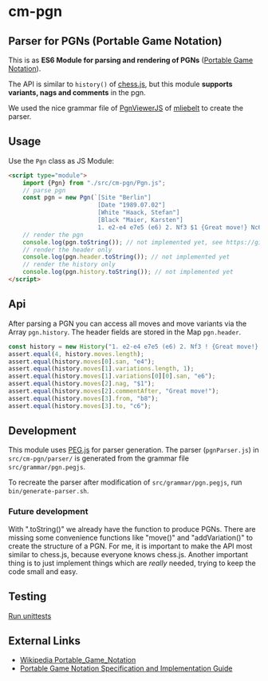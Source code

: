 # cm-pgn

## Parser for PGNs (Portable Game Notation)

This is as **ES6 Module for parsing and rendering of PGNs** ([Portable Game Notation](https://de.wikipedia.org/wiki/Portable_Game_Notation)).

The API is similar to `history()` of [chess.js](https://github.com/jhlywa/chess.js), but this module **supports variants, nags and comments** in the pgn.

We used the nice grammar file of [PgnViewerJS](https://github.com/mliebelt/PgnViewerJS) of [mliebelt](https://github.com/mliebelt) to create the parser.

## Usage

Use the `Pgn` class as JS Module:

```html
<script type="module">
    import {Pgn} from "./src/cm-pgn/Pgn.js";
    // parse pgn
    const pgn = new Pgn(`[Site "Berlin"]
                         [Date "1989.07.02"]
                         [White "Haack, Stefan"]
                         [Black "Maier, Karsten"]
                         1. e2-e4 e7e5 (e6) 2. Nf3 $1 {Great move!} Nc6`);
    // render the pgn
    console.log(pgn.toString()); // not implemented yet, see https://github.com/shaack/cm-pgn/issues/4
    // render the header only
    console.log(pgn.header.toString()); // not implemented yet
    // render the history only
    console.log(pgn.history.toString()); // not implemented yet
</script>
```

## Api

After parsing a PGN you can access all moves and move variants via the Array `pgn.history`.
The header fields are stored in the Map `pgn.header`.

```javascript
const history = new History("1. e2-e4 e7e5 (e6) 2. Nf3 ! {Great move!} Nc6");
assert.equal(4, history.moves.length);
assert.equal(history.moves[0].san, "e4");
assert.equal(history.moves[1].variations.length, 1);
assert.equal(history.moves[1].variations[0][0].san, "e6");
assert.equal(history.moves[2].nag, "$1");
assert.equal(history.moves[2].commentAfter, "Great move!");
assert.equal(history.moves[3].from, "b8");
assert.equal(history.moves[3].to, "c6");
```

## Development

This module uses [PEG.js](https://pegjs.org/) for parser generation. The parser (`pgnParser.js`)
in `src/cm-pgn/parser/` is generated from the grammar file `src/grammar/pgn.pegjs`.

To recreate the parser after modification of `src/grammar/pgn.pegjs`, run `bin/generate-parser.sh`.

### Future development

With ".toString()" we already have the function to produce PGNs. There are missing some convenience functions like "move()" and "addVariation()" to create the structure of a PGN. For me, it is important to make the API most similar to chess.js, because everyone knows chess.js. Another important thing is to just implement things which are _really_ needed, trying to keep the code small and easy.

## Testing

[Run unittests](https://shaack.com/projekte/cm-pgn/test/tests.html)

## External Links

- [Wikipedia Portable_Game_Notation](https://en.wikipedia.org/wiki/Portable_Game_Notation)
- [Portable Game Notation Specification and Implementation Guide](http://www.saremba.de/chessgml/standards/pgn/pgn-complete.htm)


